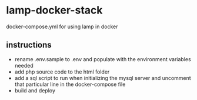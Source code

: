 # lamp-docker-stack

docker-compose.yml for using lamp in docker

## instructions

- rename .env.sample to .env and populate with the environment variables needed
- add php source code to the html folder
- add a sql script to run when initializing the mysql server and uncomment that particular line in the docker-compose file
- build and deploy

